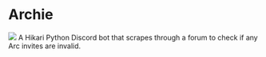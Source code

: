 # Archie
![](https://cdn.discordapp.com/attachments/1016902570045878313/1127307271626559518/xPkTDtV.gif)
A Hikari Python Discord bot that scrapes through a forum to check if any Arc invites are invalid.
